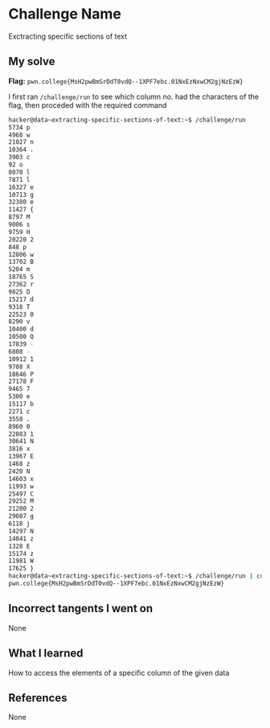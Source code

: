 # Challenge Name
Exctracting specific sections of text

## My solve
**Flag:** `pwn.college{MsH2pwBmSrDdT0vdQ--1XPF7ebc.01NxEzNxwCM2gjNzEzW}`

I first ran `/challenge/run` to see which column no. had the characters of the flag, then proceded with the required command

```bash
hacker@data~extracting-specific-sections-of-text:~$ /challenge/run
5734 p
4968 w
21027 n
10364 .
3903 c
92 o
8070 l
7871 l
16327 e
10713 g
32380 e
11427 {
8797 M
9006 s
9759 H
20220 2
848 p
12806 w
13702 B
5204 m
18765 S
27362 r
9825 D
15217 d
9318 T
22523 0
8290 v
10400 d
10500 Q
17839 -
6808 -
10912 1
9708 X
18646 P
27178 F
9465 7
5300 e
15117 b
2271 c
3558 .
8960 0
22083 1
30641 N
3816 x
13967 E
1468 z
2420 N
14603 x
11993 w
25497 C
29252 M
21200 2
29087 g
6118 j
14297 N
14041 z
1328 E
15174 z
11981 W
17625 }
hacker@data~extracting-specific-sections-of-text:~$ /challenge/run | cut -d " " -f 2 | tr -d "\n"
pwn.college{MsH2pwBmSrDdT0vdQ--1XPF7ebc.01NxEzNxwCM2gjNzEzW}
```
## Incorrect tangents I went on
None

## What I learned
How to access the elements of a specific column of the given data

## References 
None
